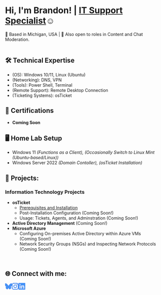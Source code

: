 
<h1> Hi, I'm Brandon! | <a href="https://www.linkedin.com/in/brandontkline/">IT Support Specialist</a>☺</h1>
 📍 Based in Michigan, USA | 🏢 Also open to roles in Content and Chat Moderation.
 
<br/>
<br/>

<h2>🛠️ Technical Expertise</h2>

- (OS): Windows 10/11, Linux (Ubuntu)
- (Networking): DNS, VPN
- (Tools): Power Shell, Terminal
- (Remote Support): Remote Desktop Connection
- (Ticketing Systems): osTicket

<h2>📜 Certifications </h2>

- **Coming Soon**

<h2>🖥️ Home Lab Setup</h2>

- Windows 11 <i>(Functions as a Client), (Occasionally Switch to Linux Mint (Ubuntu-based/Linux))</i>
- Windows Server 2022 <i>(Domain Contoller), (osTicket Installation)</i>

<h2>🚀 Projects:</h2>

<h3>Information Technology Projects</h3>

- <b>osTicket</b>
  - [Prerequisites and Installation](projects/edu/os-ticket/1-osticket-installation.md)
  - Post-Installation Configuration (Coming Soon!)
  - Usage: Tickets, Agents, and Adminstration (Coming Soon!)
- <b>Active Directory Management</b> (Coming Soon!)
- <b>Microsoft Azure</b>
  - Configuring On-premises Active Directory within Azure VMs (Coming Soon!)
  - Network Security Groups (NSGs) and Inspecting Network Protocols (Coming Soon!)
 
<br/>
<h2>🌐 Connect with me:</h2>

[<img align="left" alt="Josh | Twitter" width="22px" src="img/bluesky.svg" />][bluesky]
[<img align="left" alt="Josh | LinkedIn" width="22px" src="img/instagram.svg" />][linkedin]
[<img align="left" alt="Josh | Instagram" width="22px" src="img/linkedin.svg" />][instagram]

[bluesky]: masternetra.bsky.social
[instagram]: https://www.instagram.com/brandontkline/
[linkedin]: https://www.linkedin.com/in/brandontkline/

